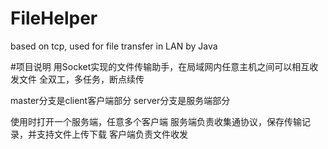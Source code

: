 # FileHelper
based on tcp, used for file transfer in LAN by Java

#项目说明
用Socket实现的文件传输助手，在局域网内任意主机之间可以相互收发文件
全双工，多任务，断点续传

master分支是client客户端部分
server分支是服务端部分

使用时打开一个服务端，任意多个客户端
服务端负责收集通协议，保存传输记录，并支持文件上传下载
客户端负责文件收发
